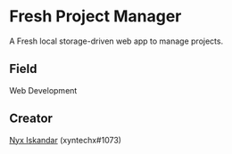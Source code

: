 # Fresh Project Manager
A Fresh local storage-driven web app to manage projects.

## Field
Web Development

## Creator
[Nyx Iskandar](https://github.com/xyntechx/) (xyntechx#1073)

